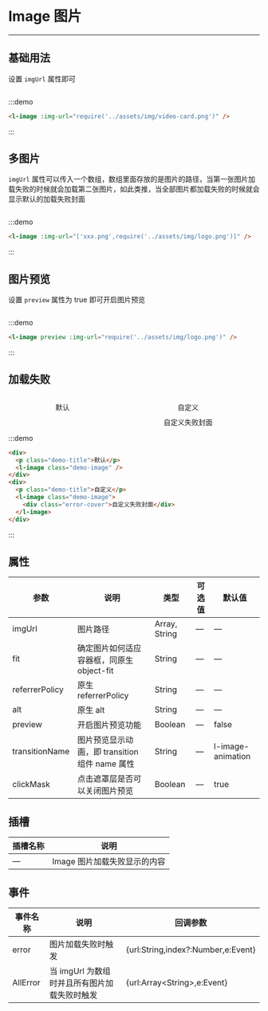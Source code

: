 <style lang="scss" scoped>
.demo-block{
    display:flex;
    flex-direction:row;
    justify-content:space-around;
}
.demo-image{
    width:200px;
    height:200px;
}
::v-deep .error-cover{
    height: 100%;
    width: 100%;
    background-color: #e8f3fe;
    display: flex;
    flex-direction: row;
    align-items: center;
    justify-content: center;
    color: #ccc;
}

.demo-title{
        text-align:center;
        margin-bottom:10px;
    }
</style>

# Image 图片

---

## 基础用法

设置 `imgUrl` 属性即可

<div class='demo-block'>
<l-image :img-url="require('../assets/img/video-card.png')" />
</div>

:::demo

```html
<l-image :img-url="require('../assets/img/video-card.png')" />
```

:::

## 多图片

`imgUrl` 属性可以传入一个数组，数组里面存放的是图片的路径，当第一张图片加载失败的时候就会加载第二张图片，如此类推，当全部图片都加载失败的时候就会显示默认的加载失败封面

<div class='demo-block'>
<l-image :img-url="['xxx.png',require('../assets/img/logo.png')]" />
</div>

:::demo

```html
<l-image :img-url="['xxx.png',require('../assets/img/logo.png')]" />
```

:::

## 图片预览

设置 `preview` 属性为 true 即可开启图片预览

<div class='demo-block'>
<l-image preview :img-url="require('../assets/img/logo.png')" />
</div>

:::demo

```html
<l-image preview :img-url="require('../assets/img/logo.png')" />
```

:::

## 加载失败

<div class='demo-block'>
<div>
<p class='demo-title'>默认</p>
<l-image class='demo-image' />
</div>
<div>
<p class='demo-title'>自定义</p>
<l-image class='demo-image' >
<div class='error-cover'>自定义失败封面</div>
</l-image>
</div>
</div>

:::demo

```html
<div>
  <p class="demo-title">默认</p>
  <l-image class="demo-image" />
</div>
<div>
  <p class="demo-title">自定义</p>
  <l-image class="demo-image">
    <div class="error-cover">自定义失败封面</div>
  </l-image>
</div>
```

:::

## 属性

| 参数           | 说明                                           | 类型          | 可选值 | 默认值            |
| -------------- | ---------------------------------------------- | ------------- | ------ | ----------------- |
| imgUrl         | 图片路径                                       | Array, String | —      | —                 |
| fit            | 确定图片如何适应容器框，同原生 object-fit      | String        | —      | —                 |
| referrerPolicy | 原生 referrerPolicy                            | String        | —      | —                 |
| alt            | 原生 alt                                       | String        | —      | —                 |
| preview        | 开启图片预览功能                               | Boolean       | —      | false             |
| transitionName | 图片预览显示动画，即 transition 组件 name 属性 | String        | —      | l-image-animation |
| clickMask      | 点击遮罩层是否可以关闭图片预览                 | Boolean       | —      | true              |

## 插槽

| 插槽名称 | 说明                         |
| -------- | ---------------------------- |
| —        | Image 图片加载失败显示的内容 |

## 事件

| 事件名称 | 说明                                         | 回调参数                           |
| -------- | -------------------------------------------- | ---------------------------------- |
| error    | 图片加载失败时触发                           | {url:String,index?:Number,e:Event} |
| AllError | 当 imgUrl 为数组时并且所有图片加载失败时触发 | {url:Array\<String\>,e:Event}      |
